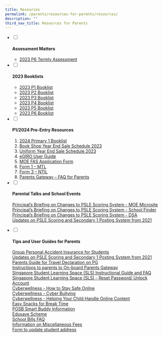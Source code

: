 ```yaml
---
title: Resources
permalink: /parents/resources-for-parents/resources/
description: ""
third_nav_title: Resources for Parents
---
```

<ul class="jekyllcodex_accordion">
<li><input id="accordion1" type="checkbox"> <label for="accordion1"><h4><strong>Assessment Matters</strong></h4></label>
<div>
<ul>
<li><a href="https://go.gov.sg/andps2023p6ta1" target="_blank" rel="noopener">2023 P6 Termly Assessment</a></li>
</ul>
</div>
</li>
<li><input id="accordion2" type="checkbox"> <label for="accordion2"><h4><strong>2023 Booklists</strong></h4></label>
<div>
<ul>
<li><a href="https://go.gov.sg/2023andpsp1booklist" target="_blank" rel="noopener">2023 P1 Booklist</a></li>
<li><a href="https://go.gov.sg/2023andpsp2booklist" target="_blank" rel="noopener">2023 P2 Booklist</a></li>
<li><a href="https://go.gov.sg/2023andpsp3booklist" target="_blank" rel="noopener">2023 P3 Booklist</a></li>
<li><a href="https://go.gov.sg/2023andpsp4booklist" target="_blank" rel="noopener">2023 P4 Booklist</a></li>
<li><a href="https://go.gov.sg/2023andpsp5booklist" target="_blank" rel="noopener">2023 P5 Booklist</a></li>
<li><a href="https://go.gov.sg/2023andpsp6booklist" target="_blank" rel="noopener">2023 P6 Booklist</a></li>

</ul>
</div>
</li>
<li><input id="accordion3" type="checkbox"> <label for="accordion3"><h4><strong>P1/2024 Pre-Entry Resources</strong></h4></label>
<div>
<ol>
<li><a href="https://go.gov.sg/2024primary1booklist" target="_blank" rel="noopener">2024 Primary 1 Booklist</a></li>
<li><a href="https://go.gov.sg/bookshopyearendsaleschedule2023" target="_blank" rel="noopener">Book Shop Year End Sale Schedule 2023</a></li>
<li><a href="https://go.gov.sg/uniformyearendsaleschedule2023" target="_blank" rel="noopener">Uniform Year End Sale Schedule 2023</a></li>
<li><a href="https://go.gov.sg/egirouserguide" target="_blank" rel="noopener">eGIRO User Guide</a></li>
<li><a href="https://go.gov.sg/2024moefasapplicationform" target="_blank" rel="noopener">MOE FAS Application Form</a></li>
<li><a href="https://go.gov.sg/form1mtl" target="_blank" rel="noopener">Form 1 – MTL</a></li>
<li><a href="https://go.gov.sg/form3ntil" target="_blank" rel="noopener">Form 3 –  NTIL</a></li>
<li><a href="https://go.gov.sg/parentsgatewayfaq" target="_blank" rel="noopener">Parents Gateway – FAQ for Parents</a></li>

</ol>
</div>
</li>
<li><input id="accordion4" type="checkbox"> <label for="accordion4"><h4><strong>Parental Talks and School Events</strong></h4></label>
<div>
<p><a href="https://www.moe.gov.sg/microsites/psle-fsbb/index.html" target="_blank" rel="noopener">Principal’s Briefing on Changes to PSLE Scoring System - MOE Microsite</a><br><a href="https://www.moe.gov.sg/schoolfinder" target="_blank" rel="noopener">Principal’s Briefing on Changes to PSLE Scoring System - School Finder</a><br><a href="https://www.moe.gov.sg/secondary/dsa" target="_blank" rel="noopener">Principal’s Briefing on Changes to PSLE Scoring System - DSA</a><br><a href="https://go.gov.sg/pslealupdates" target="_blank" rel="noopener">Updates on PSLE Scoring and Secondary 1 Posting System from 2021</a></p>
</div>
</li>
<li><input id="accordion5" type="checkbox"> <label for="accordion5"><h4><strong>Tips and User Guides for Parents</strong></h4></label>
<div>
<p><a href="https://go.gov.sg/2023andpsinsurance" target="_blank" rel="noopener">Group Personal Accident Insurance for Students</a><br><a href="https://go.gov.sg/2023andpsinsurance" target="_blank" rel="noopener">Updates on PSLE Scoring and Secondary 1 Posting System from 2021</a><br><a href="https://go.gov.sg/pgtraveldeclaration" target="_blank" rel="noopener">Parents Guide for Travel Declaration on PG</a><br><a href="https://go.gov.sg/pgguide" target="_blank" rel="noopener">Instructions to parents to On-board Parents Gateway</a><br><a href="https://go.gov.sg/2023slsguide" target="_blank" rel="noopener">Singapore Student Learning Space (SLS) Instructional Guide and FAQ</a><br><a href="https://go.gov.sg/slsresetting" target="_blank" rel="noopener">Singapore Student Learning Space (SLS) - Reset Password/ Unlock Account</a><br><a href="https://go.gov.sg/cwsafeonline" target="_blank" rel="noopener">Cyberwellness - How to Stay Safe Online</a><br><a href="https://go.gov.sg/cwbully" target="_blank" rel="noopener">Cyberwellness - Cyber Bullying</a><br><a href="https://go.gov.sg/cwonlinetip" rel="noopener">Cyberwellness - Helping Your Child Handle Online Content</a><br><a href="https://go.gov.sg/hpbsnacks" target="">Easy Snacks for Break Time</a><br><a href="https://go.gov.sg/posbsmartbuddy" target="_blank" rel="noopener">POSB Smart Buddy Information</a><br><a href="https://www.moe.gov.sg/financial-matters/edusave-account" target="_blank" rel="noopener">Edusave Scheme</a><br><a href="https://go.gov.sg/schbillfaq" target="_blank" rel="noopener">School Bills FAQ</a><br><a href="https://go.gov.sg/miscfeeinfo" target="_blank" rel="noopener">Information on Miscellaneous Fees</a><br><a href="https://go.gov.sg/addupdateform" target="_blank" rel="noopener">Form to update student address</a></p>
</div>
</li>
</ul>